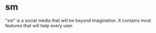 # sm
"sm" is a social media that will be beyond imagination. It contains most features that will help every user.
